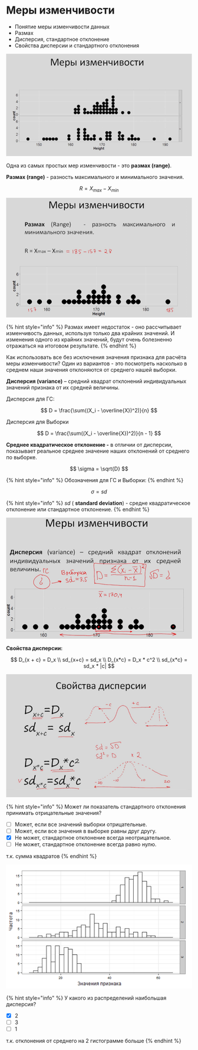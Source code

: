 # Меры изменчивости

* Понятие меры изменчивости данных
* Размах
* Дисперсия, стандартное отклонение
* Свойства дисперсии и стандартного отклонения

![&#x414;&#x432;&#x430; &#x440;&#x430;&#x441;&#x43F;&#x440;&#x435;&#x434;&#x435;&#x43B;&#x435;&#x43D;&#x438;&#x44F; &#x43E;&#x442;&#x43B;&#x438;&#x447;&#x430;&#x44E;&#x442;&#x441;&#x44F; &#x43F;&#x43E; &#x438;&#x437;&#x43C;&#x435;&#x43D;&#x447;&#x438;&#x432;&#x43E;&#x441;&#x442;&#x438;](../.gitbook/assets/image%20%289%29.png)

Одна из самых простых мер изменчивости - это **размах \(range\)**.

**Размах \(range\)** - разность максимального и минимального значения.

$$
R = X_{max} - X_{min}
$$

![&#x420;&#x430;&#x437;&#x43C;&#x430;&#x445;](../.gitbook/assets/image%20%2819%29.png)

{% hint style="info" %}
Размах имеет недостаток - оно рассчитывает изменчивость данных, используя только два крайних значений. И изменения одного из крайних значений, будут очень болезненно отражаться на итоговом результате. 
{% endhint %}

Как использовать все без исключения значения признака для расчёта меры изменчивости? Один из вариантов - это посмотреть насколько в среднем наши значения отклоняются от среднего нашей выборки.

**Дисперсия \(variance\)** – средний квадрат отклонений индивидуальных значений признака от их средней величины.

Дисперсия для ГС:

$$
D = \frac{\sum((X_i - \overline{X})^2)}{n}
$$

Дисперсия для Выборки

$$
D = \frac{\sum((X_i - \overline{X})^2)}{n - 1}
$$

**Среднее квадратическое отклонение -** в отличии от дисперсии, показывает реальное среднее значение наших отклонений от среднего по выборке.

$$
\sigma = \sqrt{D}
$$

{% hint style="info" %}
Обозначения для ГС и Выборки:
{% endhint %}

$$
\sigma = sd
$$

{% hint style="info" %}
_sd_ \( **standard deviation**\) - средне квадратическое отклонение или стандартное отклонение.
{% endhint %}

![&#x414;&#x438;&#x441;&#x43F;&#x435;&#x440;&#x441;&#x438;&#x44F;](../.gitbook/assets/image%20%2817%29.png)

**Свойства дисперсии:**

$$
D_{x + c} = D_x  \\
sd_{x+c} = sd_x \\
D_{x*c} = D_x * c^2 \\
sd_{x*c} = sd_x * |c|
$$

![&#x421;&#x432;&#x43E;&#x439;&#x441;&#x442;&#x432;&#x430; &#x434;&#x438;&#x441;&#x43F;&#x435;&#x440;&#x441;&#x438;&#x438;](../.gitbook/assets/image%20%2823%29.png)

{% hint style="info" %}
Может ли показатель стандартного отклонения принимать отрицательные значения?

* [ ] Может, если все значений выборки отрицательные.
* [ ] Может, если все значения в выборке равны друг другу.
* [x] Не может, стандартное отклонение всегда неотрицательное.
* [ ] Не может, стандартное отклонение всегда равно нулю.

т.к. сумма квадратов
{% endhint %}

![](../.gitbook/assets/image%20%282%29.png)

{% hint style="info" %}
У какого из распределений наибольшая дисперсия?

* [x] 2
* [ ] 3
* [ ] 1

т.к. отклонения от среднего на 2 гистограмме больше
{% endhint %}

